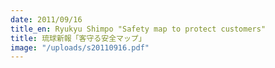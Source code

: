 ```yaml
---
date: 2011/09/16
title_en: Ryukyu Shimpo "Safety map to protect customers"
title: 琉球新報「客守る安全マップ」
image: "/uploads/s20110916.pdf"
---
```

